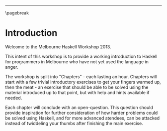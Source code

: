 
----

\pagebreak

Introduction
============

Welcome to the Melbourne Haskell Workshop 2013.

This intent of this workshop is to provide a working introduction to Haskell
for programmers in Melbourne who have not yet used the language in anger.

The workshop is split into "Chapters" - each lasting an hour. Chapters will start
with a few trivial introductory exercises to get your fingers warmed up,
then the meat - an exercise that should be able to be solved using the material
introduced up to that point, but with help and hints available if needed.

Each chapter will conclude with an open-question. This question should provide
inspiration for further consideration of how harder problems could
be solved using Haskell, and for more advanced atendees, can be attacked
instead of twiddeling your thumbs after finishing the main exercise.
